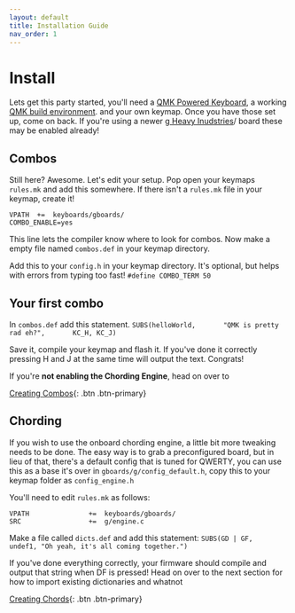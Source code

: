```yaml
---
layout: default
title: Installation Guide
nav_order: 1
---
```


# Install

Lets get this party started, you'll need a [QMK Powered Keyboard](https://qmk.fm/), a working [QMK build environment](https://beta.docs.qmk.fm/newbs/newbs_getting_started). and your own keymap. Once you have those set up, come on back. If you're using a newer [g Heavy Inudstries](https://www.gboards.ca)/ board these may be enabled already!

## **Combos**


Still here? Awesome. Let's edit your setup. Pop open your keymaps ```rules.mk``` and add this somewhere. If there isn't a ```rules.mk``` file in your keymap, create it!

```
VPATH  +=  keyboards/gboards/
COMBO_ENABLE=yes
```

This line lets the compiler know where to look for combos. Now make a empty file named ```combos.def``` in your keymap directory. 

Add this to your ```config.h``` in your keymap directory. It's optional, but helps with errors from typing too fast! ```#define COMBO_TERM 50```

## Your first combo
In ```combos.def``` add this statement.
```SUBS(helloWorld,       "QMK is pretty rad eh?",       KC_H, KC_J)```

Save it, compile your keymap and flash it. If you've done it correctly pressing H and J
at the same time will output the text. Congrats!

If you're **not enabling the Chording Engine**, head on over to

[Creating Combos](/docs/combos){: .btn .btn-primary}

## Chording 

If you wish to use the onboard chording engine, a little bit more tweaking needs to be done. The easy way is to grab a preconfigured board, but in lieu of that, there's a default config that is tuned for QWERTY, you can use this as a base it's over in ```gboards/g/config_default.h```, copy this to your keymap folder as ```config_engine.h```

You'll need to edit ```rules.mk``` as follows: 

```
VPATH               +=  keyboards/gboards/ 
SRC                 +=  g/engine.c 
```

Make a file called ```dicts.def``` and add this statement:
```SUBS(GD | GF,     undef1, "Oh yeah, it's all coming together.")```

If you've done everything correctly, your firmware should compile and output that string when DF is pressed!
Head on over to the next section for how to import existing dictionaries and whatnot

[Creating Chords](/docs/chords){: .btn .btn-primary}
